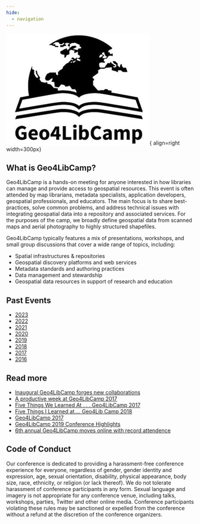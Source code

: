 ```yaml
---
hide:
  - navigation
---
```


![Geo4LibCamp-logo](images/banner.jpg){ align=right width=300px}

## What is Geo4LibCamp?

Geo4LibCamp is a hands-on meeting for anyone interested in how libraries can manage and provide access to geospatial resources. This event is often attended by map librarians, metadata specialists, application developers, geospatial professionals, and educators. The main focus is to share best-practices, solve common problems, and address technical issues with integrating geospatial data into a repository and associated services. For the purposes of the camp, we broadly define geospatial data from scanned maps and aerial photography to highly structured shapefiles. 

Geo4LibCamp typically features a mix of presentations, workshops, and small group discussions that cover a wide range of topics, including:

* Spatial infrastructures & repositories
* Geospatial discovery platforms and web services
* Metadata standards and authoring practices
* Data management and stewardship
* Geospatial data resources in support of research and education


## Past Events
- [2023](2023/agenda.md)
- [2022](2022.md) 
- [2021](2021.md) 
- [2020](2020.md) 
- [2019](https://geo4libcamp2019.sched.com) 
- [2018](https://geo4libcamp2018.sched.com) 
- [2017](https://geo4libcamp2017.sched.com)
- [2016](https://geo4libcamp2016.sched.com)

## Read more
- [Inaugural Geo4LibCamp forges new collaborations](https://library.stanford.edu/blogs/digital-library-blog/2016/02/inaugural-geo4libcamp-forges-new-collaborations)
- [A productive week at Geo4LibCamp 2017](https://library.stanford.edu/blogs/digital-library-blog/2017/02/productive-week-geo4libcamp-2017)
- [Five Things We Learned At . . . Geo4LibCamp 2017](https://data-services.hosting.nyu.edu/ftwla-geo4libcamp-2017/)
- [Five Things I Learned at…. Geo4Lib Camp 2018](https://data-services.hosting.nyu.edu/five-things-i-learned-at-geo4lib-camp-2018/)
- [Geo4LibCamp 2017](http://geospatialmetadatalibrarian.blogspot.com/2017/03/geo4libcamp-2017.html?m=0)
- [Geo4LibCamp 2019 Conference Highlights](https://doi.org/10.1080/15420353.2019.1639994)
- [6th annual Geo4LibCamp moves online with record attendence](https://library.stanford.edu/blogs/digital-library-blog/2021/02/6th-annual-geo4libcamp-moves-online-record-attendence)

## Code of Conduct
Our conference is dedicated to providing a harassment-free conference experience for everyone, regardless of gender, gender identity and expression, age, sexual orientation, disability, physical appearance, body size, race, ethnicity, or religion (or lack thereof). We do not tolerate harassment of conference participants in any form. Sexual language and imagery is not appropriate for any conference venue, including talks, workshops, parties, Twitter and other online media. Conference participants violating these rules may be sanctioned or expelled from the conference without a refund at the discretion of the conference organizers.